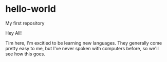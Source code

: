 # hello-world
My first repository 

Hey All!

Tim here, I'm excitied to be learning new languages. 
They generally come pretty easy to me, but I've never spoken with computers before, so we'll see how this goes. 

